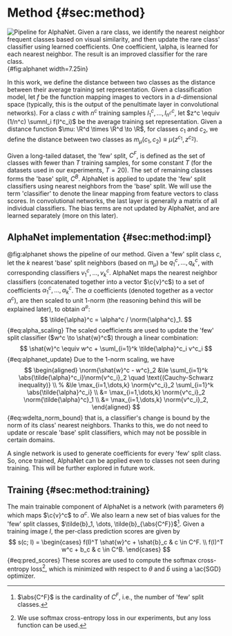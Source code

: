 # Method {#sec:method}

![Pipeline for AlphaNet. Given a rare class, we identify the nearest
neighbor frequent classes based on visual similarity, and then update
the rare class' classifier using learned coefficients. One coefficient,
$\alpha$, is learned for each nearest neighbor. The result is an
improved classifier for the rare class.](figures/pipeline){#fig:alphanet
width=7.25in}

In this work, we define the distance between two classes as the distance
between their average training set representation. Given a
classification model, let $f$ be the function mapping images to vectors
in a $d$-dimensional space (typically, this is the output of the
penultimate layer in convolutional networks). For a class $c$ with $n^c$
training samples $I^c_1, \dots, I^c_{n^c}$, let $z^c \equiv (1/n^c)
\sumnl_i f(I^c_i)$ be the average training set representation. Given a
distance function $\mu: \R^d \times \R^d \to \R$, for classes $c_1$ and
$c_2$, we define the distance between two classes as $m_\mu(c_1, c_2)
\equiv \mu(z^{c_1}, z^{c_2})$.

Given a long-tailed dataset, the 'few' split, $C^F$, is defined as the
set of classes with fewer than $T$ training samples, for some constant
$T$ (for the datasets used in our experiments, $T=20$). The set of
remaining classes forms the 'base' split, $C^B$. AlphaNet is applied to
update the 'few' split classifiers using nearest neighbors from the
'base' split. We will use the term 'classifier' to denote the linear
mapping from feature vectors to class scores. In convolutional networks,
the last layer is generally a matrix of all individual classifiers. The
bias terms are not updated by AlphaNet, and are learned separately (more
on this later).

## AlphaNet implementation {#sec:method:impl}

@fig:alphanet shows the pipeline of our method. Given a 'few' split
class $c$, let the $k$ nearest 'base' split neighbors (based on $m_\mu$)
be $q^c_1, \dots, q^c_k$, with corresponding classifiers $v^c_1, \dots,
v^c_k$. AlphaNet maps the nearest neighbor classifiers (concatenated
together into a vector $\c{v}^c$) to a set of coefficients $\alpha^c_1,
\dots, \alpha^c_k$. The $\alpha$ coefficients (denoted together as a
vector $\alpha^c$), are then scaled to unit 1-norm (the reasoning behind
this will be explained later), to obtain $\tilde{\alpha}^c$:
$$
  \tilde{\alpha}^c
= \alpha^c / \norm{\alpha^c}_1.
$$ {#eq:alpha_scaling}
The scaled coefficients are used to update the 'few' split classifier
($w^c \to \shat{w}^c$) through a linear combination:
$$
       \shat{w}^c
\equiv w^c + \suml_{i=1}^k \tilde{\alpha}^c_i v^c_i
$$ {#eq:alphanet_update}
Due to the 1-norm scaling, we have
$$
\begin{aligned}
       \norm{\shat{w}^c - w^c}_2
&\le   \suml_{i=1}^k \abs{\tilde{\alpha}^c_i}\norm{v^c_i}_2
 \quad \text{(Cauchy-Schwarz inequality)} \\
%
&\le \max_{i=1,\dots,k} \norm{v^c_i}_2 \suml_{i=1}^k \abs{\tilde{\alpha}^c_i} \\
&=   \max_{i=1,\dots,k} \norm{v^c_i}_2 \norm{\tilde{\alpha}^c}_1 \\
&=   \max_{i=1,\dots,k} \norm{v^c_i}_2,
\end{aligned}
$$ {#eq:wdelta_norm_bound}
that is, a classifier's change is bound by the norm of its class'
nearest neighbors. Thanks to this, we do not need to update or rescale
'base' split classifiers, which may not be possible in certain domains.

A single network is used to generate coefficients for every 'few' split
class. So, once trained, AlphaNet can be applied even to classes not
seen during training. This will be further explored in future work.

## Training {#sec:method:training}

The main trainable component of AlphaNet is a network (with parameters
$\theta$) which maps $\c{v}^c$ to $\alpha^c$. We also learn a new set of
bias values for the 'few' split classes, $\tilde{b}_1, \dots,
\tilde{b}_{\abs{C^F}}$[^note:abs_cf]. Given a training image $I$, the
per-class prediction scores are given by
$$
s(c; I) = \begin{cases}
       f(I)^T \shat{w}^c + \shat{b}_c & c \in C^F. \\
       f(I)^T w^c + b_c               & c \in C^B.
\end{cases}
$$ {#eq:pred_scores}
These scores are used to compute the softmax cross-entropy loss[^note:ce],
which is minimized with respect to $\theta$ and $\tilde{b}$ using a \ac{SGD}
optimizer.

[^note:abs_cf]: $\abs{C^F}$ is the cardinality of $C^F$, i.e., the number
of 'few' split classes.
[^note:ce]: We use softmax cross-entropy loss in our experiments, but
any loss function can be used.
